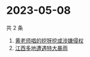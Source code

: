 # 2023-05-08

共 2 条

<!-- BEGIN -->
<!-- 最后更新时间 Mon May 08 2023 10:29:22 GMT+0800 (China Standard Time) -->

1. [黄老师唱的挖呀挖或涉嫌侵权](https://www.zhihu.com/search?q=黄老师唱的挖呀挖或涉嫌侵权)
1. [江西多地遭遇特大暴雨](https://www.zhihu.com/search?q=江西多地遭遇特大暴雨)

<!-- END -->
